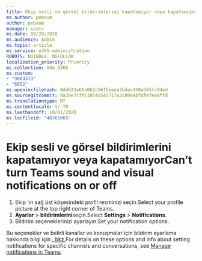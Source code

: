 ```yaml
---
title: Ekip sesli ve görsel bildirimlerini kapatamıyor veya kapatamıyor
ms.author: pebaum
author: pebaum
manager: scotv
ms.date: 08/20/2020
ms.audience: Admin
ms.topic: article
ms.service: o365-administration
ROBOTS: NOINDEX, NOFOLLOW
localization_priority: Priority
ms.collection: Adm_O365
ms.custom:
- "9003573"
- "6652"
ms.openlocfilehash: 8dd623a66a062c56f5beea7bdac450e365fc94ed
ms.sourcegitcommit: 9a39e7cff11854c54c717a2c0094bfdfefee4ffd
ms.translationtype: MT
ms.contentlocale: tr-TR
ms.lasthandoff: 10/01/2020
ms.locfileid: "48365065"
---
```

# <a name="cant-turn-teams-sound-and-visual-notifications-on-or-off"></a><span data-ttu-id="7c7d1-102">Ekip sesli ve görsel bildirimlerini kapatamıyor veya kapatamıyor</span><span class="sxs-lookup"><span data-stu-id="7c7d1-102">Can’t turn Teams sound and visual notifications on or off</span></span>

1. <span data-ttu-id="7c7d1-103">Ekip 'ın sağ üst köşesindeki profil resminizi seçin.</span><span class="sxs-lookup"><span data-stu-id="7c7d1-103">Select your profile picture at the top right corner of Teams.</span></span>
2. <span data-ttu-id="7c7d1-104">**Ayarlar**  >  **bildirimlerini**seçin.</span><span class="sxs-lookup"><span data-stu-id="7c7d1-104">Select  **Settings** > **Notifications**.</span></span>
3. <span data-ttu-id="7c7d1-105">Bildirim seçeneklerinizi ayarlayın.</span><span class="sxs-lookup"><span data-stu-id="7c7d1-105">Set your notification options.</span></span>

<span data-ttu-id="7c7d1-106">Bu seçenekler ve belirli kanallar ve konuşmalar için bildirim ayarlama hakkında bilgi için [, bkz.](https://support.microsoft.com/office/manage-notifications-in-teams-1cc31834-5fe5-412b-8edb-43fecc78413d)</span><span class="sxs-lookup"><span data-stu-id="7c7d1-106">For details on these options and info about setting notifications for specific channels and conversations, see  [Manage notifications in Teams](https://support.microsoft.com/office/manage-notifications-in-teams-1cc31834-5fe5-412b-8edb-43fecc78413d).</span></span>
